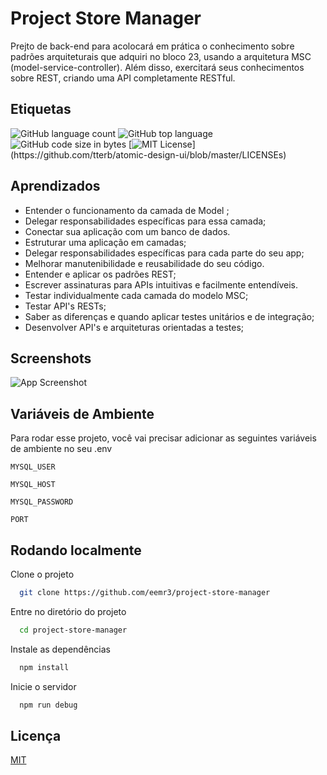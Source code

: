 
# Project Store Manager

Prejto de back-end para acolocará em prática o conhecimento sobre padrões arquiteturais que adquiri no bloco 23, usando a arquitetura MSC (model-service-controller). Além disso, exercitará seus conhecimentos sobre REST, criando uma API completamente RESTful.


## Etiquetas

![GitHub language count](https://img.shields.io/github/languages/count/eemr3/project-store-manager)
![GitHub top language](https://img.shields.io/github/languages/top/eemr3/project-store-manager)
![GitHub code size in bytes](https://img.shields.io/github/languages/code-size/eemr3/project-store-manager)
[![MIT License](https://img.shields.io/apm/l/atomic-design-ui.svg?)](https://github.com/tterb/atomic-design-ui/blob/master/LICENSEs)



## Aprendizados

- Entender o funcionamento da camada de Model ;
- Delegar responsabilidades específicas para essa camada;
- Conectar sua aplicação com um banco de dados.
- Estruturar uma aplicação em camadas;
- Delegar responsabilidades específicas para cada parte do seu app;
- Melhorar manutenibilidade e reusabilidade do seu código.
- Entender e aplicar os padrões REST;
- Escrever assinaturas para APIs intuitivas e facilmente entendíveis.
- Testar individualmente cada camada do modelo MSC;
- Testar API's RESTs;
- Saber as diferenças e quando aplicar testes unitários e de integração;
- Desenvolver API's e arquiteturas orientadas a testes;


## Screenshots

![App Screenshot](https://user-images.githubusercontent.com/42968718/161570570-fe1ec79e-7f6a-4e84-a3a3-c0207daea509.png)


## Variáveis de Ambiente

Para rodar esse projeto, você vai precisar adicionar as seguintes variáveis de ambiente no seu .env

`MYSQL_USER`

`MYSQL_HOST`

`MYSQL_PASSWORD`

`PORT`



## Rodando localmente

Clone o projeto

```bash
  git clone https://github.com/eemr3/project-store-manager
```

Entre no diretório do projeto

```bash
  cd project-store-manager
```

Instale as dependências

```bash
  npm install
```

Inicie o servidor

```bash
  npm run debug
```


## Licença

[MIT](https://choosealicense.com/licenses/mit/)
